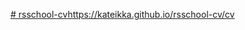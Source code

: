 [# rsschool-cv](https://kateikka.github.io/rsschool-cv/cv)https://kateikka.github.io/rsschool-cv/cv
